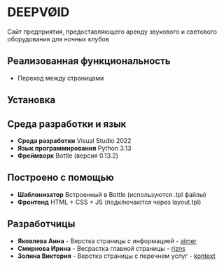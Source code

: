 # DEEPVØID
Сайт предприятия, предоставляющего аренду звукового и светового оборудования для ночных клубов
## Реализованная функциональность
* Переход между страницами
## Установка

## Среда разработки и язык
* **Среда разработки** Visual Studio 2022
* **Язык программирования** Python 3.13
* **Фреймворк** Bottle (версия 0.13.2)
## Построено с помощью
* **Шаблонизатор** Встроенный в Bottle (используются .tpl файлы)
* **Фронтенд** HTML + CSS + JS (подключаются через layout.tpl)
## Разработчицы
* **Яковлева Анна** - Верстка страницы с информацией - [aimer](https://github.com/aimoure)
* **Смирнова Ирина** - Весрастка главной страницы - [rjzns](https://github.com/rjzns)
* **Золина Виктория** - Верстка страницы с перечнем услуг - [kontext](https://github.com/Takeda-Takahashi)
